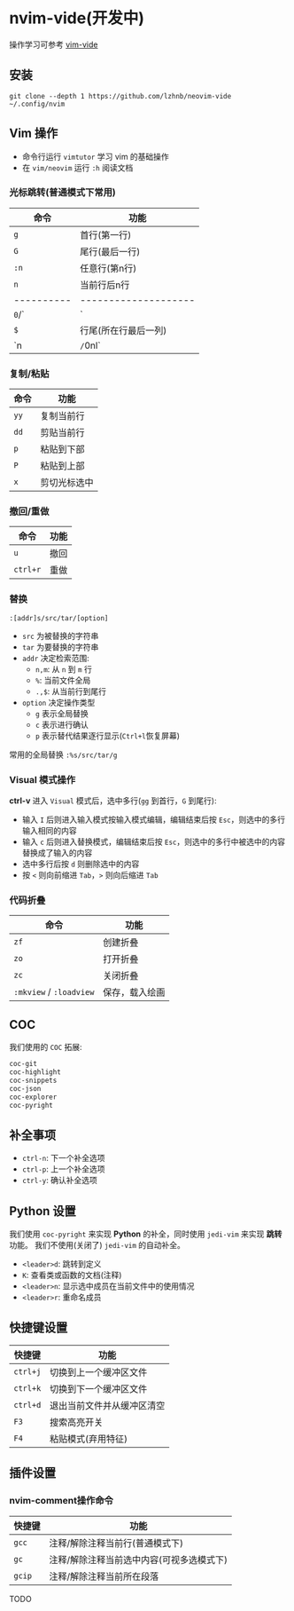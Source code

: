 # nvim-vide(开发中)

操作学习可参考 [vim-vide](https://github.com/lzhnb/vim-vide)

## 安装
```
git clone --depth 1 https://github.com/lzhnb/neovim-vide ~/.config/nvim
```

## Vim 操作
- 命令行运行 `vimtutor` 学习 vim 的基础操作
- 在 `vim/neovim` 运行 `:h` 阅读文档

### 光标跳转(普通模式下常用)
| 命令       | 功能                 |
| ---------- | -------------------- |
| `g`        | 首行(第一行)         |
| `G`        | 尾行(最后一行)       |
| `:n`       | 任意行(第n行)        |
| `n`        | 当前行后n行          |
| ---------- | -------------------- |
| `0`/`|`    | 行首(所在行第一列)   |
| `$`        | 行尾(所在行最后一列) |
| `n|`/`0nl` | 任意列(所在行第n列)  |

### 复制/粘贴
| 命令     | 功能         |
| -------- | ------------ |
| `yy`     | 复制当前行   |
| `dd`     | 剪贴当前行   |
| `p`      | 粘贴到下部   |
| `P`      | 粘贴到上部   |
| `x`      | 剪切光标选中 |

### 撤回/重做
| 命令     | 功能         |
| -------- | ------------ |
| `u`      | 撤回         |
| `ctrl+r` | 重做         |

### 替换
`:[addr]s/src/tar/[option]`
- `src` 为被替换的字符串
- `tar` 为要替换的字符串
- `addr` 决定检索范围:
	- `n,m`: 从 `n` 到 `m` 行
	- `%`: 当前文件全局
	- `.,$`: 从当前行到尾行
- `option` 决定操作类型
	- `g` 表示全局替换
	- `c` 表示进行确认
	- `p` 表示替代结果逐行显示(`Ctrl+l`恢复屏幕)

常用的全局替换 `:%s/src/tar/g`

### Visual 模式操作
**ctrl-v** 进入 `Visual` 模式后，选中多行(`gg` 到首行，`G` 到尾行):
- 输入 `I` 后则进入输入模式按输入模式编辑，编辑结束后按 `Esc`，则选中的多行输入相同的内容
- 输入 `c` 后则进入替换模式，编辑结束后按 `Esc`，则选中的多行中被选中的内容替换成了输入的内容
- 选中多行后按 `d` 则删除选中的内容
- 按 `<` 则向前缩进 `Tab`，`>` 则向后缩进 `Tab`

### 代码折叠

| 命令                    | 功能           |
| ----------------------- | -------------- |
| `zf`                    | 创建折叠       |
| `zo`                    | 打开折叠       |
| `zc`                    | 关闭折叠       |
| `:mkview` / `:loadview` | 保存，载入绘画 |

## COC
我们使用的 `COC` 拓展:
```sh
coc-git
coc-highlight
coc-snippets
coc-json
coc-explorer
coc-pyright
```

## 补全事项
- `ctrl-n`: 下一个补全选项
- `ctrl-p`: 上一个补全选项
- `ctrl-y`: 确认补全选项

## Python 设置
我们使用 `coc-pyright` 来实现 **Python** 的补全，同时使用 `jedi-vim` 来实现 **跳转** 功能。
我们不使用(关闭了) `jedi-vim` 的自动补全。
- `<leader>d`: 跳转到定义
- `K`: 查看类或函数的文档(注释)
- `<leader>n`: 显示选中成员在当前文件中的使用情况
- `<leader>r`: 重命名成员

## 快捷键设置
| 快捷键   | 功能                       |
| -------- | -------------------------- |
| `ctrl+j` | 切换到上一个缓冲区文件     |
| `ctrl+k` | 切换到下一个缓冲区文件     |
| `ctrl+d` | 退出当前文件并从缓冲区清空 |
| `F3`     | 搜索高亮开关               |
| `F4`     | 粘贴模式(弃用特征)         |

## 插件设置

### nvim-comment操作命令
| 快捷键 | 功能                                     |
| ------ | ---------------------------------------- |
| `gcc`  | 注释/解除注释当前行(普通模式下)           |
| `gc`   | 注释/解除注释当前选中内容(可视多选模式下) |
| `gcip` | 注释/解除注释当前所在段落                 |

TODO


